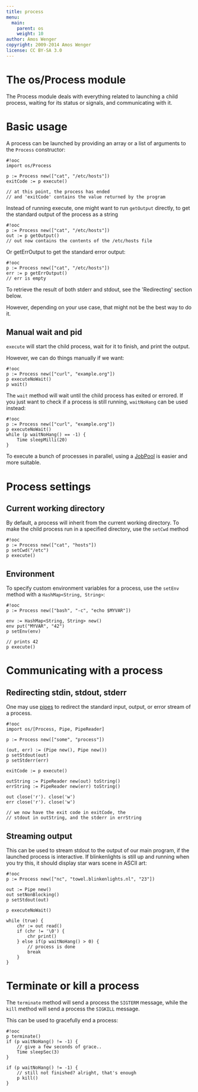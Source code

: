 ```yaml
---
title: process
menu:
  main:
    parent: os
    weight: 10
author: Amos Wenger
copyright: 2009-2014 Amos Wenger
license: CC BY-SA 3.0
---
```



# The os/Process module

The Process module deals with everything related to launching a child process, waiting for
its status or signals, and communicating with it.

# Basic usage

A process can be launched by providing an array or a list of arguments to the `Process` constructor:

    #!ooc
    import os/Process

    p := Process new(["cat", "/etc/hosts"])
    exitCode := p execute()

    // at this point, the process has ended
    // and 'exitCode' contains the value returned by the program

Instead of running execute, one might want to run `getOutput` directly, to get
the standard output of the process as a string

    #!ooc
    p := Process new(["cat", "/etc/hosts"])
    out := p getOutput()
    // out now contains the contents of the /etc/hosts file

Or getErrOutput to get the standard error output:

    #!ooc
    p := Process new(["cat", "/etc/hosts"])
    err := p getErrOutput()
    // err is empty

To retrieve the result of both stderr and stdout, see the 'Redirecting' section
below.

However, depending on your use case, that might not be the best way to do it.

## Manual wait and pid

`execute` will start the child process, wait for it to finish, and print the output.

However, we can do things manually if we want:

    #!ooc
    p := Process new(["curl", "example.org"])
    p executeNoWait()
    p wait()

The `wait` method will wait until the child process has exited or errored. If you
just want to check if a process is still running, `waitNoHang` can be used instead:

    #!ooc
    p := Process new(["curl", "example.org"])
    p executeNoWait()
    while (p waitNoHang() == -1) {
        Time sleepMilli(20)
    }

To execute a bunch of processes in parallel, using a [JobPool][jobpool] is easier and
more suitable.

[jobpool]: /docs/sdk/os/jobpool

# Process settings

## Current working directory

By default, a process will inherit from the current working directory. To make
the child process run in a specified directory, use the `setCwd` method

    #!ooc
    p := Process new(["cat", "hosts"])
    p setCwd("/etc")
    p execute()

## Environment

To specify custom environment variables for a process, use the `setEnv` method
with a `HashMap<String, String>`:

    #!ooc
    p := Process new(["bash", "-c", "echo $MYVAR"])

    env := HashMap<String, String> new()
    env put("MYVAR", "42")
    p setEnv(env)

    // prints 42
    p execute()

# Communicating with a process

## Redirecting stdin, stdout, stderr

One may use [pipes][pipe] to redirect the standard input, output, or error stream of
a process.

[pipe]: /docs/sdk/os/pipe/

    #!ooc
    import os/[Process, Pipe, PipeReader]

    p := Process new(["some", "process"])

    (out, err) := (Pipe new(), Pipe new())
    p setStdout(out)
    p setStderr(err)

    exitCode := p execute()

    outString := PipeReader new(out) toString()
    errString := PipeReader new(err) toString()

    out close('r'). close('w')
    err close('r'). close('w')

    // we now have the exit code in exitCode, the
    // stdout in outString, and the stderr in errString

## Streaming output

This can be used to stream stdout to the output of our main program, if the launched
process is interactive. If blinkenlights is still up and running when you try this, it
should display star wars scene in ASCII art:

    #!ooc
    p := Process new(["nc", "towel.blinkenlights.nl", "23"])

    out := Pipe new()
    out setNonBlocking()
    p setStdout(out)

    p executeNoWait()

    while (true) {
        chr := out read()
        if (chr != '\0') {
            chr print()
        } else if(p waitNoHang() > 0) {
            // process is done
            break
        }
    }

# Terminate or kill a process

The `terminate` method will send a process the `SIGTERM` message, while the `kill` method
will send a process the `SIGKILL` message.

This can be used to gracefully end a process:

    #!ooc
    p terminate()
    if (p waitNoHang() != -1) {
        // give a few seconds of grace..
        Time sleepSec(3)
    }

    if (p waitNoHang() != -1) {
        // still not finished? alright, that's enough
        p kill()
    }
